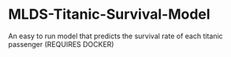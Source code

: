 # MLDS-Titanic-Survival-Model
An easy to run model that predicts the survival rate of each titanic passenger (REQUIRES DOCKER)
